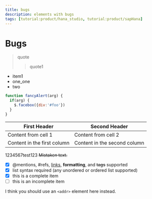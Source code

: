```yaml
---
title: bugs
description: elements with bugs
tags: [tutorial:product/hana_studio, tutorial:product/sapHana]
---
```


# Bugs

> quote
>> quote1

- item1
 - one_one
 - two

```javascript
function fancyAlert(arg) {
  if(arg) {
    $.facebox({div:'#foo'})
  }
}
```

First Header | Second Header
------------ | -------------
Content from cell 1 | Content from cell 2
Content in the first column | Content in the second column
1234567test123
~~Mistaken text.~~
- [x] @mentions, #refs, [links](), **formatting**, and <del>tags</del> supported
- [x] list syntax required (any unordered or ordered list supported)
- [x] this is a complete item
- [ ] this is an incomplete item

I think you should use an `<addr>` element here instead.
